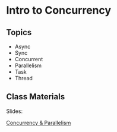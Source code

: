 # Intro to Concurrency

## Topics

- Async
- Sync
- Concurrent
- Parallelism
- Task
- Thread

## Class Materials

Slides:

[Concurrency & Parallelism](assets/concurrency.key)
